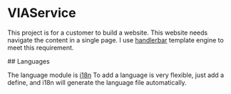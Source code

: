 # VIAService
<p>This project is for a customer to build a website.
This website needs navigate the content in a single page.
I use <a href="http://handlebarsjs.com/"><span>handlerbar</span></a> template engine to meet this requirement.
</p>
## Languages
<p>
The language module is <a href="https://www.npmjs.com/package/i18n"><span>i18n</span></a> 
To add a language is very flexible, just add a define, and i18n will generate the language file automatically.
</p>